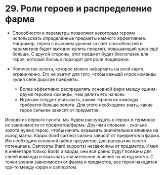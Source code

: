 # 29. Роли героев и распределение фарма

* Способности и параметры позволяют некоторым героям использовать определённые предметы намного эффективнее. Например, герою с высоким уроном за счёт способностей и параметров будет выгодно купить предмет, повышающий урон ещё больше. С другой стороны, этот предмет будет бесполезен для героя, который больше подходит для роли поддержки.

* Количество золота, которое можно нафармить на всей карте, ограниченно. Его не хватит для того, чтобы кажыдй игрок команды купил себе дорогие предметы.
    * Более эффективно распределять основной фарм между одним-двумя героями команды, чем делить его на всех.
    * Игрокам следует учитывать, каким героям их команды требуется больше золота. Для этого необходимо знать, какие герое сильнее зависят от предметов.

Исходя из первого пункта, мы будем рассуждать о героях в терминах их зависимости от предметов/фарма. Другими словами - сколько золота нужно герою, чтобы начать оказывать значительное влияние на исход матча. Кэрри (hard carries) сильно зависят от предметов и фарма. Им необходим основной набор предметов, для раскрытия своего потенциала. Саппорты (hard supports) независимы от предметов. Имея в инвентаре только Boots и варды, они всё равно будут полезны для своей команды и оказывать значительное влияние на исход матча. С точки зрения зависимости от фарма и предметов, все герои находятся где-то между кэрри и саппортом.

